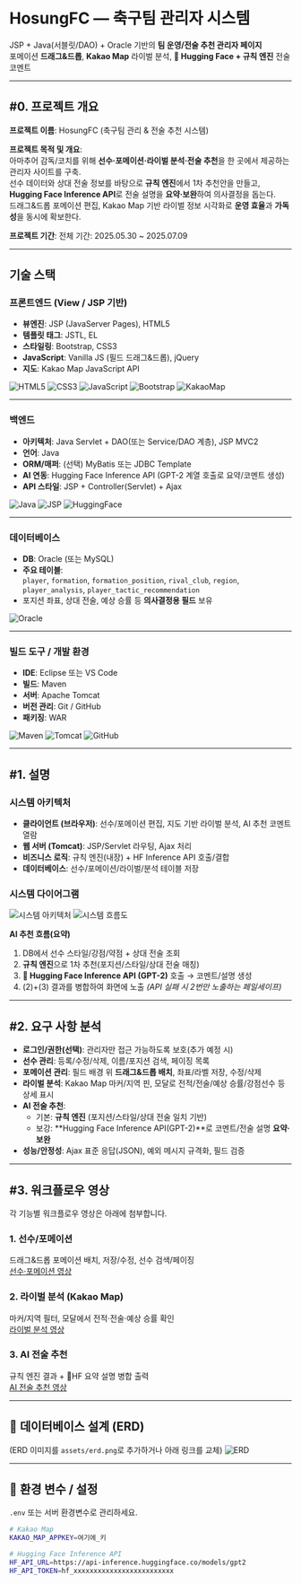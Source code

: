 # HosungFC — 축구팀 관리자 시스템
JSP + Java(서블릿/DAO) + Oracle 기반의 **팀 운영/전술 추천 관리자 페이지**  
포메이션 **드래그&드롭**, **Kakao Map** 라이벌 분석, **🤗 Hugging Face + 규칙 엔진** 전술 코멘트

---

## #0. 프로젝트 개요
**프로젝트 이름**: HosungFC (축구팀 관리 & 전술 추천 시스템)

**프로젝트 목적 및 개요**:  
아마추어 감독/코치를 위해 **선수·포메이션·라이벌 분석·전술 추천**을 한 곳에서 제공하는 관리자 사이트를 구축.  
선수 데이터와 상대 전술 정보를 바탕으로 **규칙 엔진**에서 1차 추천안을 만들고, **Hugging Face Inference API**로 전술 설명을 **요약·보완**하여 의사결정을 돕는다.  
드래그&드롭 포메이션 편집, Kakao Map 기반 라이벌 정보 시각화로 **운영 효율**과 **가독성**을 동시에 확보한다.

**프로젝트 기간**: 전체 기간: 2025.05.30 ~ 2025.07.09 

---

## 기술 스택

### 프론트엔드 (View / JSP 기반)
- **뷰엔진**: JSP (JavaServer Pages), HTML5  
- **템플릿 태그**: JSTL, EL  
- **스타일링**: Bootstrap, CSS3  
- **JavaScript**: Vanilla JS (필드 드래그&드롭), jQuery 
- **지도**: Kakao Map JavaScript API

![HTML5](https://img.shields.io/badge/HTML5-E34F26?style=for-the-badge&logo=html5&logoColor=white)
![CSS3](https://img.shields.io/badge/CSS3-1572B6?style=for-the-badge&logo=css3&logoColor=white)
![JavaScript](https://img.shields.io/badge/JavaScript-ES6+-F7DF1E?style=for-the-badge&logo=javascript&logoColor=white)
![Bootstrap](https://img.shields.io/badge/Bootstrap-563D7C?style=for-the-badge&logo=bootstrap&logoColor=white)
![KakaoMap](https://img.shields.io/badge/Kakao%20Map-API-FFCD00?style=for-the-badge)

---

### 백엔드
- **아키텍처**: Java Servlet + DAO(또는 Service/DAO 계층), JSP MVC2  
- **언어**: Java  
- **ORM/매퍼**: (선택) MyBatis 또는 JDBC Template  
- **AI 연동**: Hugging Face Inference API (GPT-2 계열 호출로 요약/코멘트 생성)  
- **API 스타일**: JSP + Controller(Servlet) + Ajax

![Java](https://img.shields.io/badge/Java-007396?style=for-the-badge&logo=java&logoColor=white)
![JSP](https://img.shields.io/badge/JSP-MVC2-2D4470?style=for-the-badge)
![HuggingFace](https://img.shields.io/badge/Hugging%20Face-Inference%20API-FFCC4D?style=for-the-badge)

---

### 데이터베이스
- **DB**: Oracle (또는 MySQL)  
- **주요 테이블**:  
  `player`, `formation`, `formation_position`, `rival_club`, `region`, `player_analysis`, `player_tactic_recommendation`  
- 포지션 좌표, 상대 전술, 예상 승률 등 **의사결정용 필드** 보유

![Oracle](https://img.shields.io/badge/Oracle_DB-F80000?style=for-the-badge&logo=oracle&logoColor=white)

---

### 빌드 도구 / 개발 환경
- **IDE**: Eclipse 또는 VS Code  
- **빌드**: Maven  
- **서버**: Apache Tomcat  
- **버전 관리**: Git / GitHub  
- **패키징**: WAR

![Maven](https://img.shields.io/badge/Maven-C71A36?style=for-the-badge&logo=apachemaven&logoColor=white)
![Tomcat](https://img.shields.io/badge/Apache_Tomcat-F8DC75?style=for-the-badge&logo=apachetomcat&logoColor=black)
![GitHub](https://img.shields.io/badge/GitHub-181717?style=for-the-badge&logo=github&logoColor=white)

---

## #1. 설명

### 시스템 아키텍처
- **클라이언트 (브라우저)**: 선수/포메이션 편집, 지도 기반 라이벌 분석, AI 추천 코멘트 열람  
- **웹 서버 (Tomcat)**: JSP/Servlet 라우팅, Ajax 처리  
- **비즈니스 로직**: 규칙 엔진(내장) + HF Inference API 호출/결합  
- **데이터베이스**: 선수/포메이션/라이벌/분석 테이블 저장

### 시스템 다이어그램
![시스템 아키텍처](assets/architecture.png)
![시스템 흐름도](assets/sequence.png)

**AI 추천 흐름(요약)**  
1) DB에서 선수 스타일/강점/약점 + 상대 전술 조회  
2) **규칙 엔진**으로 1차 추천(포지션/스타일/상대 전술 매칭)  
3) **🤗 Hugging Face Inference API (GPT-2)** 호출 → 코멘트/설명 생성  
4) (2)+(3) 결과를 병합하여 화면에 노출 *(API 실패 시 2번만 노출하는 페일세이프)*

---

## #2. 요구 사항 분석
- **로그인/권한(선택)**: 관리자만 접근 가능하도록 보호(추가 예정 시)  
- **선수 관리**: 등록/수정/삭제, 이름/포지션 검색, 페이징 목록  
- **포메이션 관리**: 필드 배경 위 **드래그&드롭 배치**, 좌표/라벨 저장, 수정/삭제  
- **라이벌 분석**: Kakao Map 마커/지역 핀, 모달로 전적/전술/예상 승률/강점선수 등 상세 표시  
- **AI 전술 추천**:  
  - 기본: **규칙 엔진** (포지션/스타일/상대 전술 일치 기반)  
  - 보강: **Hugging Face Inference API(GPT-2)**로 코멘트/전술 설명 **요약·보완**  
- **성능/안정성**: Ajax 표준 응답(JSON), 예외 메시지 규격화, 필드 검증

---

## #3. 워크플로우 영상
각 기능별 워크플로우 영상은 아래에 첨부합니다. 

### 1. 선수/포메이션
드래그&드롭 포메이션 배치, 저장/수정, 선수 검색/페이징  
<a href="영상_URL_여기에">선수·포메이션 영상</a>

### 2. 라이벌 분석 (Kakao Map)
마커/지역 필터, 모달에서 전적·전술·예상 승률 확인  
<a href="영상_URL_여기에">라이벌 분석 영상</a>

### 3. AI 전술 추천
규칙 엔진 결과 + 🤗HF 요약 설명 병합 출력  
<a href="영상_URL_여기에">AI 전술 추천 영상</a>

---

## 📄 데이터베이스 설계 (ERD)
(ERD 이미지를 `assets/erd.png`로 추가하거나 아래 링크를 교체)
![ERD](assets/erd.png)

---

## 🔌 환경 변수 / 설정
`.env` 또는 서버 환경변수로 관리하세요.

```bash
# Kakao Map
KAKAO_MAP_APPKEY=여기에_키

# Hugging Face Inference API
HF_API_URL=https://api-inference.huggingface.co/models/gpt2
HF_API_TOKEN=hf_xxxxxxxxxxxxxxxxxxxxxxxxx
